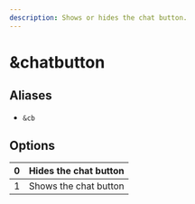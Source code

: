 ```yaml
---
description: Shows or hides the chat button.
---
```


# \&chatbutton

## Aliases

* `&cb`

## Options

| 0 | Hides the chat button |
| - | --------------------- |
| 1 | Shows the chat button |
